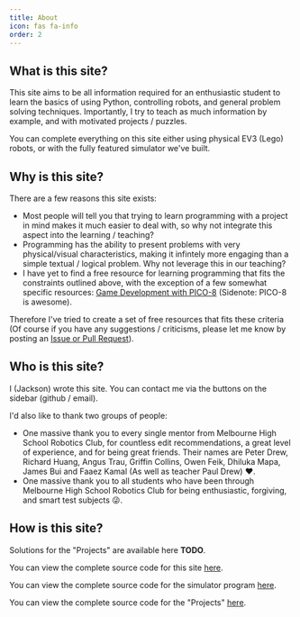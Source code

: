 ```yaml
---
title: About
icon: fas fa-info
order: 2
---
```


## What is this site?
This site aims to be all information required for an enthusiastic student to learn the basics of using Python, controlling robots, and general problem solving techniques. Importantly, I try to teach as much information by example, and with motivated projects / puzzles.

You can complete everything on this site either using physical EV3 (Lego) robots, or with the fully featured simulator we've built.

## Why is this site?
There are a few reasons this site exists:

* Most people will tell you that trying to learn programming with a project in mind makes it much easier to deal with, so why not integrate this aspect into the learning / teaching?
* Programming has the ability to present problems with very physical/visual characteristics, making it infintely more engaging than a simple textual / logical problem. Why not leverage this in our teaching?
* I have yet to find a free resource for learning programming that fits the constraints outlined above, with the exception of a few somewhat specific resources: [Game Development with PICO-8](https://mboffin.itch.io/gamedev-with-pico-8-issue1) (Sidenote: PICO-8 is awesome).

Therefore I've tried to create a set of free resources that fits these criteria (Of course if you have any suggestions / criticisms, please let me know by posting an [Issue or Pull Request](https://github.com/glipR/learn-coding/issues/new)).

## Who is this site?
I (Jackson) wrote this site. You can contact me via the buttons on the sidebar (github / email).

I'd also like to thank two groups of people:

* One massive thank you to every single mentor from Melbourne High School Robotics Club, for countless edit recommendations, a great level of experience, and for being great friends. Their names are Peter Drew, Richard Huang, Angus Trau, Griffin Collins, Owen Feik, Dhiluka Mapa, James Bui and Faaez Kamal (As well as teacher Paul Drew) ❤.
* One massive thank you to all students who have been through Melbourne High School Robotics Club for being enthusiastic, forgiving, and smart test subjects 😜.

## How is this site?
Solutions for the "Projects" are available here **TODO**.

You can view the complete source code for this site [here](https://github.com/glipR/learn-coding).

You can view the complete source code for the simulator program [here](https://github.com/MelbourneHighSchoolRobotics/ev3sim).

You can view the complete source code for the "Projects" [here](https://github.com/MelbourneHighSchoolRobotics/ev3sim_custom_presets).
